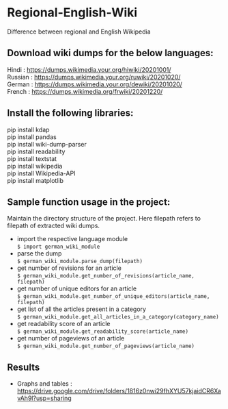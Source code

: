 # Regional-English-Wiki
Difference between regional and English Wikipedia

## Download wiki dumps for the below languages:<br>
Hindi : https://dumps.wikimedia.your.org/hiwiki/20201001/<br>
Russian : https://dumps.wikimedia.your.org/ruwiki/20201020/<br>
German : https://dumps.wikimedia.your.org/dewiki/20201020/<br>
French : https://dumps.wikimedia.org/frwiki/20201220/<br>

## Install the following libraries:<br>
pip install kdap<br>
pip install pandas<br>
pip install wiki-dump-parser<br>
pip install readability<br>
pip install textstat<br>
pip install wikipedia<br>
pip install Wikipedia-API<br>
pip install matplotlib<br>

## Sample function usage in the project:
Maintain the directory structure of the project. Here filepath refers to filepath of extracted wiki dumps.
* import the respective language module<br>
  ```$ import german_wiki_module```
* parse the dump<br>
  ```$ german_wiki_module.parse_dump(filepath)```
* get number of revisions for an article<br>
  ```$ german_wiki_module.get_number_of_revisions(article_name, filepath)```
* get number of unique editors for an article<br>
  ```$ german_wiki_module.get_number_of_unique_editors(article_name, filepath)```
* get list of all the articles present in a category<br>
  ```$ german_wiki_module.get_all_articles_in_a_category(category_name)```
* get readability score of an article<br>
  ```$ german_wiki_module.get_readability_score(article_name)```
* get number of pageviews of an article<br>
  ```$ german_wiki_module.get_number_of_pageviews(article_name)```
 
## Results
* Graphs and tables : https://drive.google.com/drive/folders/1816z0nwi29fhXYU57kjaidCR6XavAh9l?usp=sharing
